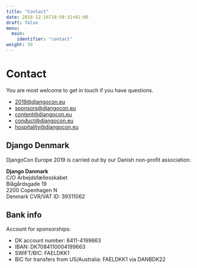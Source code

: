 ```yaml
---
title: "Contact"
date: 2018-12-16T18:59:31+01:00
draft: false
menu:
  main:
    identifier: "contact"
weight: 50
---
```


# Contact

You are most welcome to get in touch if you have questions.

* [2019@djangocon.eu](mailto:2019@djangocon.eu)
* [sponsors@djangocon.eu](mailto:sponsors@djangocon.eu)
* [content@djangocon.eu](mailto:content@djangocon.eu)
* [conduct@djangocon.eu](mailto:conduct@djangocon.eu)
* [hospitality@djangocon.eu](mailto:hospitality@djangocon.eu)

## Django Denmark

DjangoCon Europe 2019 is carried out by our Danish non-profit association:

**Django Danmark**<br/>
C/O Arbejdsfællesskabet<br/>
Blågårdsgade 19<br/>
2200 Copenhagen N<br/>
Denmark
CVR/VAT ID: 39311062

## Bank info

<!--
Account for ticket payments:

* DK account number: 8411-4199647
* IBAN: DK1784110004199647
* SWIFT-adresse/BIC: FAELDKK1
* BIC for transfers from US/Australia: FAELDKK1 via DANBDK22
-->

Account for sponsorships:

* DK account number: 8411-4199663
* IBAN: DK7084110004199663
* SWIFT/BIC: FAELDKK1
* BIC for transfers from US/Australia: FAELDKK1 via DANBDK22


